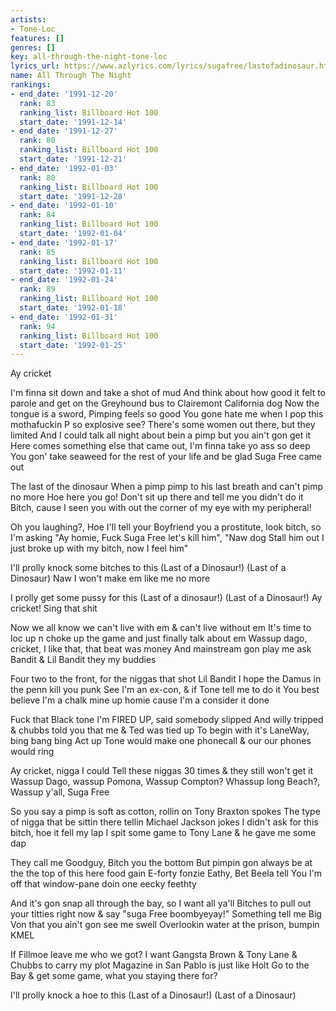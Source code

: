 ```yaml
---
artists:
- Tone-Loc
features: []
genres: []
key: all-through-the-night-tone-loc
lyrics_url: https://www.azlyrics.com/lyrics/sugafree/lastofadinosaur.html
name: All Through The Night
rankings:
- end_date: '1991-12-20'
  rank: 83
  ranking_list: Billboard Hot 100
  start_date: '1991-12-14'
- end_date: '1991-12-27'
  rank: 80
  ranking_list: Billboard Hot 100
  start_date: '1991-12-21'
- end_date: '1992-01-03'
  rank: 80
  ranking_list: Billboard Hot 100
  start_date: '1991-12-28'
- end_date: '1992-01-10'
  rank: 84
  ranking_list: Billboard Hot 100
  start_date: '1992-01-04'
- end_date: '1992-01-17'
  rank: 85
  ranking_list: Billboard Hot 100
  start_date: '1992-01-11'
- end_date: '1992-01-24'
  rank: 89
  ranking_list: Billboard Hot 100
  start_date: '1992-01-18'
- end_date: '1992-01-31'
  rank: 94
  ranking_list: Billboard Hot 100
  start_date: '1992-01-25'
---
```


Ay cricket

I'm finna sit down and take a shot of mud
And think about how good it felt to parole and get on the Greyhound bus to Clairemont California dog
Now the tongue is a sword, Pimping feels so good
You gone hate me when I pop this mothafuckin P so explosive see?
There's some women out there, but they limited
And I could talk all night about bein a pimp but you ain't gon get it
Here comes something else that came out, I'm finna take yo ass so deep
You gon' take seaweed for the rest of your life and be glad Suga Free came out

The last of the dinosaur
When a pimp pimp to his last breath and can't pimp no more
Hoe here you go! Don't sit up there and tell me you didn't do it
Bitch, cause I seen you with out the corner of my eye with my peripheral!

Oh you laughing?, Hoe I'll tell your
Boyfriend you a prostitute, look bitch, so I'm asking
"Ay homie, Fuck Suga Free let's kill him", "Naw dog
Stall him out I just broke up with my bitch, now I feel him"

I'll prolly knock some bitches to this
(Last of a Dinosaur!)
(Last of a Dinosaur)
Naw I won't make em like me no more

I prolly get some pussy for this
(Last of a dinosaur!)
(Last of a Dinosaur!)
Ay cricket!
Sing that shit

Now we all know we can't live with em & can't live without em
It's time to loc up n choke up the game and just finally talk about em
Wassup dago, cricket, I like that, that beat was money
And mainstream gon play me ask Bandit & Lil Bandit they my buddies

Four two to the front, for the niggas that shot
Lil Bandit I hope the Damus in the penn kill you punk
See I'm an ex-con, & if Tone tell me to do it
You best believe I'm a chalk mine up homie cause I'm a consider it done

Fuck that Black tone I'm FIRED UP, said somebody slipped
And willy tripped & chubbs told you that me & Ted was tied up
To begin with it's LaneWay, bing bang bing
Act up Tone would make one phonecall & our our phones would ring 

Ay cricket, nigga I could
Tell these niggas 30 times & they still won't get it
Wassup Dago, wassup Pomona, Wassup Compton?
Whassup long Beach?, Wassup y'all, Suga Free



So you say a pimp is soft as cotton, rollin on Tony Braxton spokes
The type of nigga that be sittin there tellin Michael Jackson jokes
I didn't ask for this bitch, hoe it fell my lap
I spit some game to Tony Lane & he gave me some dap

They call me Goodguy, Bitch you the bottom
But pimpin gon always be at the the top of this here food gain
E-forty fonzie Eathy, Bet Beela tell
You I'm off that window-pane doin one eecky feethty

And it's gon snap all through the bay, so I want all ya'll
Bitches to pull out your titties right now & say "suga Free boombyeyay!"
Something tell me Big Von that you ain't gon see me swell
Overlookin water at the prison, bumpin KMEL

If Fillmoe leave me who we got?
I want Gangsta Brown & Tony Lane & Chubbs to carry my plot
Magazine in San Pablo is just like Holt
Go to the Bay & get some game, what you staying there for?

I'll prolly knock a hoe to this
(Last of a Dinosaur!)
(Last of a Dinosaur)



